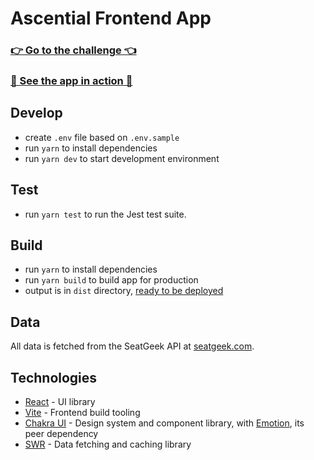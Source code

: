 # Ascential Frontend App

### [👉 Go to the challenge 👈](./CHALLENGE.md)

### [🚀 See the app in action 🚀](https://ascential-frontend-challenge.vercel.app/)

## Develop
- create `.env` file based on `.env.sample`
- run `yarn` to install dependencies
- run `yarn dev` to start development environment

## Test
- run `yarn test` to run the Jest test suite.

## Build
- run `yarn` to install dependencies
- run `yarn build` to build app for production
- output is in `dist` directory,
  [ready to be deployed](https://create-react-app.dev/docs/deployment/)

## Data
All data is fetched from the SeatGeek API at
[seatgeek.com](https://platform.seatgeek.com/).

## Technologies
- [React](https://reactjs.org/) - UI library
- [Vite](https://vitejs.dev/) - Frontend build tooling
- [Chakra UI](https://chakra-ui.com/) - Design system and component library,
  with [Emotion](https://emotion.sh), its peer dependency
- [SWR](https://swr.now.sh/) - Data fetching and caching library

